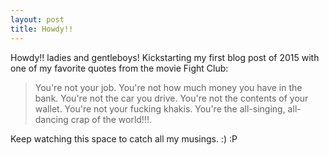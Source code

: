 ```yaml
---
layout: post
title: Howdy!!
---
```


Howdy!! ladies and gentleboys! Kickstarting my first blog post of 2015 with one of my favorite quotes from the movie Fight Club:

  > You're not your job. You're not how much money you have in the bank. You're not the car you drive. You're not the contents of your wallet. You're not your fucking khakis. You're the all-singing, all-dancing crap of the world!!!.

Keep watching this space to catch all my musings. :) :P